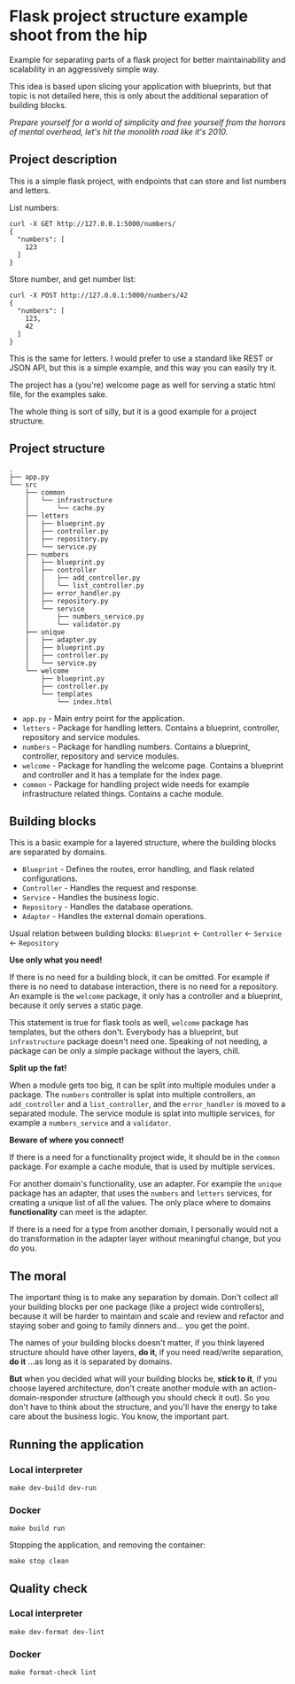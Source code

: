 # Flask project structure example shoot from the hip

Example for separating parts of a flask project for better maintainability and scalability in an aggressively simple way.

This idea is based upon slicing your application with blueprints, but that topic is not detailed here, this is only about the additional separation of building blocks.

_Prepare yourself for a world of simplicity and free yourself from the horrors of mental overhead, let's hit the monolith road like it's 2010._

## Project description

This is a simple flask project, with endpoints that can store and list numbers and letters.

List numbers:

```shell
curl -X GET http://127.0.0.1:5000/numbers/
{
  "numbers": [
    123
  ]
}
```

Store number, and get number list:

```shell
curl -X POST http://127.0.0.1:5000/numbers/42
{
  "numbers": [
    123,
    42
  ]
}
```

This is the same for letters. I would prefer to use a standard like REST or JSON API, but this is a simple example, and this way you can easily try it.

The project has a (you're) welcome page as well for serving a static html file, for the examples sake.

The whole thing is sort of silly, but it is a good example for a project structure.

## Project structure

```shell
.
├── app.py
└── src
    ├── common
    │   └── infrastructure
    │       └── cache.py
    ├── letters
    │   ├── blueprint.py
    │   ├── controller.py
    │   ├── repository.py
    │   └── service.py
    ├── numbers
    │   ├── blueprint.py
    │   ├── controller
    │   │   ├── add_controller.py
    │   │   └── list_controller.py
    │   ├── error_handler.py
    │   ├── repository.py
    │   └── service
    │       ├── numbers_service.py
    │       └── validator.py
    ├── unique
    │   ├── adapter.py
    │   ├── blueprint.py
    │   ├── controller.py
    │   └── service.py
    └── welcome
        ├── blueprint.py
        ├── controller.py
        └── templates
            └── index.html
```

- `app.py` - Main entry point for the application.
- `letters` - Package for handling letters. Contains a blueprint, controller, repository and service modules.
- `numbers` - Package for handling numbers. Contains a blueprint, controller, repository and service modules.
- `welcome` - Package for handling the welcome page. Contains a blueprint and controller and it has a template for the index page.
- `common` - Package for handling project wide needs for example infrastructure related things. Contains a cache module.

## Building blocks

This is a basic example for a layered structure, where the building blocks are separated by domains.

- `Blueprint` - Defines the routes, error handling, and flask related configurations.
- `Controller` - Handles the request and response.
- `Service` - Handles the business logic.
- `Repository` - Handles the database operations.
- `Adapter` - Handles the external domain operations.

Usual relation between building blocks: `Blueprint` <- `Controller` <- `Service` <- `Repository`

**Use only what you need!**

If there is no need for a building block, it can be omitted. For example if there is no need to database interaction, there is no need for a repository. An example is the `welcome` package, it only has a controller and a blueprint, because it only serves a static page.

This statement is true for flask tools as well, `welcome` package has templates, but the others don't. Everybody has a blueprint, but `infrastructure` package doesn't need one. Speaking of not needing, a package can be only a simple package without the layers, chill.

**Split up the fat!**

When a module gets too big, it can be split into multiple modules under a package. The `numbers` controller is splat into multiple controllers, an `add_controller` and a `list_controller`, and the `error_handler` is moved to a separated module. The service module is splat into multiple services, for example a `numbers_service` and a `validator`.

**Beware of where you connect!**

If there is a need for a functionality project wide, it should be in the `common` package. For example a cache module, that is used by multiple services.

For another domain's functionality, use an adapter. For example the `unique` package has an adapter, that uses the `numbers` and `letters` services, for creating a unique list of all the values. The only place where to domains **functionality** can meet is the adapter.

If there is a need for a type from another domain, I personally would not a do transformation in the adapter layer without meaningful change, but you do you.

## The moral

The important thing is to make any separation by domain. Don't collect all your building blocks per one package (like a project wide controllers), because it will be harder to maintain and scale and review and refactor and staying sober and going to family dinners and... you get the point.

The names of your building blocks doesn't matter, if you think layered structure should have other layers, **do it**, if you need read/write separation, **do it** ...as long as it is separated by domains.

**But** when you decided what will your building blocks be, **stick to it**, if you choose layered architecture, don't create another module with an action-domain-responder structure (although you should check it out). So you don't have to think about the structure, and you'll have the energy to take care about the business logic. You know, the important part.

## Running the application

### Local interpreter

```shell
make dev-build dev-run
```

### Docker

```shell
make build run
```

Stopping the application, and removing the container:

```shell
make stop clean
```

## Quality check

### Local interpreter

```shell
make dev-format dev-lint
```

### Docker

```shell
make format-check lint
```
